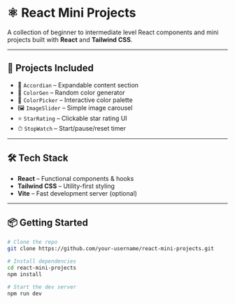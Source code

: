 # ⚛️ React Mini Projects

A collection of beginner to intermediate level React components and mini projects built with **React** and **Tailwind CSS**.

---

## 📁 Projects Included

- 📂 `Accordian` – Expandable content section  
- 🎨 `ColorGen` – Random color generator  
- 🎯 `ColorPicker` – Interactive color palette  
- 🖼 `ImageSlider` – Simple image carousel  
- ⭐ `StarRating` – Clickable star rating UI  
- ⏱ `StopWatch` – Start/pause/reset timer  
<!-- - 🌳 `Tree View` – Collapsible file/folder structure    -->
<!-- 🔗 `TreeLink` – Tree layout with navigation links   -->

---

## 🛠 Tech Stack

- **React** – Functional components & hooks  
- **Tailwind CSS** – Utility-first styling  
- **Vite** – Fast development server (optional)  

---

## 📦 Getting Started

```bash
# Clone the repo
git clone https://github.com/your-username/react-mini-projects.git

# Install dependencies
cd react-mini-projects
npm install

# Start the dev server
npm run dev
